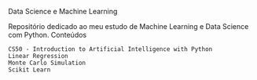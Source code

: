 Data Science e Machine Learning

Repositório dedicado ao meu estudo de Machine Learning e Data Science com Python.
Conteúdos

    CS50 - Introduction to Artificial Intelligence with Python
    Linear Regression
    Monte Carlo Simulation
    Scikit Learn

